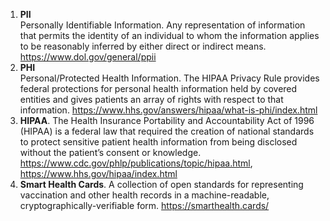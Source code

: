 1. **PII** <br>
Personally Identifiable Information. Any representation of information that permits the identity of an individual to whom the information applies to be reasonably inferred by either direct or indirect means. https://www.dol.gov/general/ppii
1. **PHI** <br>
Personal/Protected Health Information. The HIPAA Privacy Rule provides federal protections for personal health information held by covered entities and gives patients an array of rights with respect to that information. https://www.hhs.gov/answers/hipaa/what-is-phi/index.html
1. **HIPAA**. The Health Insurance Portability and Accountability Act of 1996 (HIPAA) is a federal law that required the creation of national standards to protect sensitive patient health information from being disclosed without the patient’s consent or knowledge. https://www.cdc.gov/phlp/publications/topic/hipaa.html, https://www.hhs.gov/hipaa/index.html
1. **Smart Health Cards**. A collection of open standards for representing vaccination and other health records in a machine-readable, cryptographically-verifiable form. https://smarthealth.cards/